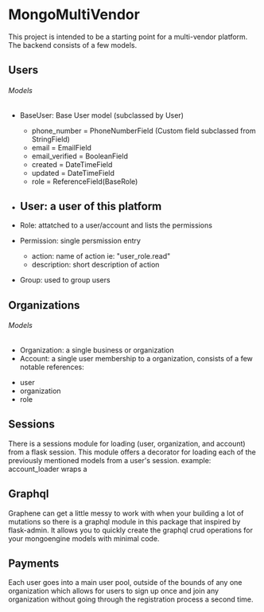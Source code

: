 # MongoMultiVendor

This project is intended to be a starting point for a multi-vendor platform. The backend consists of a few models. 
## Users

###### Models

* BaseUser: Base User model (subclassed by User)
  - phone_number = PhoneNumberField (Custom field subclassed from StringField)
  - email = EmailField
  - email_verified = BooleanField
  - created = DateTimeField
  - updated = DateTimeField
  - role = ReferenceField(BaseRole)

* User: a user of this platform
  - 
* Role: attatched to a user/account and lists the permissions
* Permission: single persmission entry
  - action: name of action ie: "user_role.read"
  - description: short description of action
* Group: used to group users

## Organizations

###### Models

* Organization: a single business or organization
* Account: a single user membership to a organization, consists of a few notable references:
 - user
 - organization
 - role

## Sessions

There is a sessions module for loading (user, organization, and account) from a flask session. This module offers a decorator for loading each of the previously mentioned models from a user's session. example: account_loader wraps a

## Graphql

Graphene can get a little messy to work with when your building a lot of mutations so there is a graphql module in this package that inspired by flask-admin. It allows you to quickly create the graphql crud operations for your mongoengine models with minimal code.

## Payments

Each user goes into a main user pool, outside of the bounds of any one organization which allows for users to sign up once and join any organization without going through the registration process a second time.
